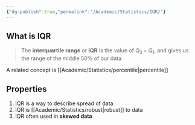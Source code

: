 ```yaml
---
{"dg-publish":true,"permalink":"/Academic/Statistics/IQR/"}
---
```


## What is IQR
>The **interquartile range** or **IQR** is the value of $Q_3 − Q_1$, and gives us the range of the middle 50% of our data

A related concept is [[Academic/Statistics/percentile\|percentile]] 

## Properties
1. IQR is a way to describe spread of data
2. IQR is [[Academic/Statistics/robust\|robust]] to data
3. IQR often used in **skewed data**

